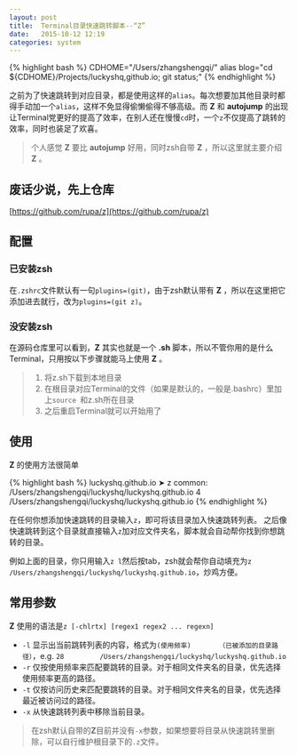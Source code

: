 ```yaml
---
layout: post
title:  Terminal目录快速跳转脚本--“Z”
date:   2015-10-12 12:19
categories: system
---
```


{% highlight bash %}
CDHOME="/Users/zhangshengqi/"
alias blog="cd ${CDHOME}/Projects/luckyshq,github.io;
           git status;"
{% endhighlight %}


之前为了快速跳转到对应目录，都是使用这样的`alias`。每次想要加其他目录时都得手动加一个`alias`，这样不免显得偷懒偷得不够高级。而 **Z** 和 **autojump** 的出现让Terminal党更好的提高了效率，在别人还在慢慢`cd`时，一个`z`不仅提高了跳转的效率，同时也装足了欢喜。

> 个人感觉 **Z** 要比 **autojump** 好用，同时zsh自带 **Z** ，所以这里就主要介绍 **Z** 。

## 废话少说，先上仓库

[https://github.com/rupa/z](https://github.com/rupa/z)

## 配置

### 已安装zsh

在`.zshrc`文件默认有一句`plugins=(git)`，由于zsh默认带有 **Z** ，所以在这里把它添加进去就行，改为`plugins=(git z)`。

### 没安装zsh

在源码仓库里可以看到，**Z** 其实也就是一个 **.sh** 脚本，所以不管你用的是什么Terminal，只用按以下步骤就能马上使用 **Z** 。

> 1. 将z.sh下载到本地目录
> 2. 在根目录对应Terminal的文件（如果是默认的，一般是.bashrc）里加上`source `和z.sh所在目录
> 3. 之后重启Terminal就可以开始用了

## 使用

**Z** 的使用方法很简单

{% highlight bash %}
luckyshq.github.io ➤ z
common:    /Users/zhangshengqi/luckyshq/luckyshq.github.io
4          /Users/zhangshengqi/luckyshq/luckyshq.github.io
{% endhighlight %}

在任何你想添加快速跳转的目录输入`z`，即可将该目录加入快速跳转列表。
之后像快速跳转到这个目录就直接输入`z`加对应文件夹名，脚本就会自动帮你找到你想跳转的目录。

例如上面的目录，你只用输入`z l`然后按tab，zsh就会帮你自动填充为`z /Users/zhangshengqi/luckyshq/luckyshq.github.io`，炒鸡方便。

## 常用参数

**Z** 使用的语法是`z [-chlrtx] [regex1 regex2 ... regexn]`


* `-l` 显示出当前跳转列表的内容，格式为`(使用频率)       （已被添加的目录路径）`，e.g. `28         /Users/zhangshengqi/luckyshq/luckyshq.github.io`
* `-r` 仅按使用频率来匹配要跳转的目录。对于相同文件夹名的目录，优先选择使用频率更高的路径。
* `-t` 仅按访问历史来匹配要跳转的目录。对于相同文件夹名的目录，优先选择最近被访问过的路径。
* `-x` 从快速跳转列表中移除当前目录。

> 在zsh默认自带的**Z**目前并没有`-x`参数，如果想要将目录从快速跳转里删除，可以自行维护根目录下的`.z`文件。
